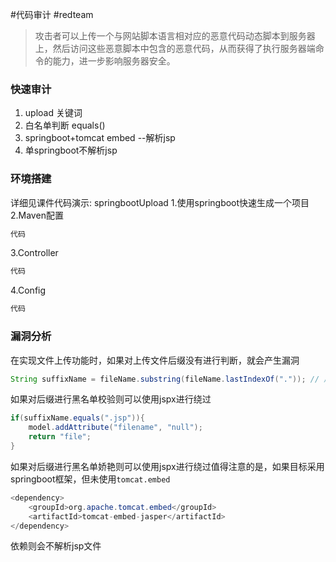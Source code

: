 #代码审计 #redteam
>攻击者可以上传⼀个与⽹站脚本语⾔相对应的恶意代码动态脚本到服务器上，然后访问这些恶意脚本中包含的恶意代码，从⽽获得了执⾏服务器端命令的能⼒，进⼀步影响服务器安全。

### 快速审计

1. upload 关键词
2. 白名单判断 equals()
3. springboot+tomcat embed --解析jsp
4. 单springboot不解析jsp

### 环境搭建

详细⻅课件代码演示: springbootUpload
1.使⽤springboot快速⽣成⼀个项⽬
2.Maven配置
```Java
代码
```
3.Controller
```Java
代码
```
4.Config
```Java
代码
```


### 漏洞分析
在实现⽂件上传功能时，如果对上传⽂件后缀没有进⾏判断，就会产⽣漏洞
```java
String suffixName = fileName.substring(fileName.lastIndexOf(".")); // 后缀名
```

如果对后缀进⾏⿊名单校验则可以使⽤jspx进⾏绕过
```java
if(suffixName.equals(".jsp")){
	model.addAttribute("filename", "null");
	return "file";
}
```
如果对后缀进⾏⿊名单娇艳则可以使⽤jspx进⾏绕过值得注意的是，如果⽬标采⽤springboot框架，但未使⽤`tomcat.embed`
```java
<dependency>
	<groupId>org.apache.tomcat.embed</groupId>
	<artifactId>tomcat-embed-jasper</artifactId>
</dependency>
```
依赖则会不解析jsp⽂件